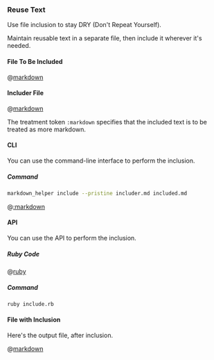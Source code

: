 ### Reuse Text

Use file inclusion to stay DRY (Don't Repeat Yourself).

Maintain reusable text in a separate file, then include it wherever it's needed.

#### File To Be Included

@[markdown](includee.md)

#### Includer File

@[markdown](includer.md)

The treatment token ```:markdown``` specifies that the included text is to be treated as more markdown.

#### CLI

You can use the command-line interface to perform the inclusion.

##### Command

```sh
markdown_helper include --pristine includer.md included.md
```

@[:markdown](../../pristine.md)

#### API

You can use the API to perform the inclusion.

##### Ruby Code

@[ruby](include.rb)

##### Command

```sh
ruby include.rb
```

#### File with Inclusion

Here's the output file, after inclusion.

@[markdown](included.md)

